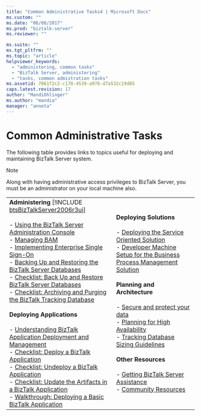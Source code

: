 ```yaml
---
title: "Common Administrative Tasks4 | Microsoft Docs"
ms.custom: ""
ms.date: "06/08/2017"
ms.prod: "biztalk-server"
ms.reviewer: ""

ms.suite: ""
ms.tgt_pltfrm: ""
ms.topic: "article"
helpviewer_keywords: 
  - "administering, common tasks"
  - "BizTalk Server, administering"
  - "tasks, common admistration tasks"
ms.assetid: 7861f2c2-c178-4539-a976-d7a532c19d85
caps.latest.revision: 17
author: "MandiOhlinger"
ms.author: "mandia"
manager: "anneta"
---
```

# Common Administrative Tasks
The following table provides links to topics useful for deploying and maintaining BizTalk Server system.  

> [!NOTE]
>  Along with having administrative access privileges to BizTalk Server, you must be an administrator on your local machine also.  

|                                                                                                                                                                                                                                                                                                                                                                                                                                                                                                                                                                                                                                                                                                                                                                                                                                                                                                                                                                                                                                                                                                                                                                                                                                                                                                                                                                                                                                                                                                                                  |                                                                                                                                                                                                                                                                                                                                                                                                                                                                                                                                                                                                                                                                                                                                                                                                                                                                                    |
|----------------------------------------------------------------------------------------------------------------------------------------------------------------------------------------------------------------------------------------------------------------------------------------------------------------------------------------------------------------------------------------------------------------------------------------------------------------------------------------------------------------------------------------------------------------------------------------------------------------------------------------------------------------------------------------------------------------------------------------------------------------------------------------------------------------------------------------------------------------------------------------------------------------------------------------------------------------------------------------------------------------------------------------------------------------------------------------------------------------------------------------------------------------------------------------------------------------------------------------------------------------------------------------------------------------------------------------------------------------------------------------------------------------------------------------------------------------------------------------------------------------------------------|------------------------------------------------------------------------------------------------------------------------------------------------------------------------------------------------------------------------------------------------------------------------------------------------------------------------------------------------------------------------------------------------------------------------------------------------------------------------------------------------------------------------------------------------------------------------------------------------------------------------------------------------------------------------------------------------------------------------------------------------------------------------------------------------------------------------------------------------------------------------------------|
| <strong>Administering</strong>  [!INCLUDE [btsBizTalkServer2006r3ui](../includes/btsbiztalkserver2006r3ui-md.md)]<br /><br /> -   [Using the BizTalk Server Administration Console](../core/using-the-biztalk-server-administration-console.md)<br />-   [Managing BAM](../core/managing-bam.md)<br />-   [Implementing Enterprise Single Sign-On](../core/implementing-enterprise-single-sign-on.md)<br />-   [Backing Up and Restoring the BizTalk Server Databases](../core/backing-up-and-restoring-the-biztalk-server-databases.md)<br />-   [Checklist: Back Up and Restore BizTalk Server Databases](../core/checklist-back-up-and-restore-biztalk-server-databases.md)<br />-   [Checklist: Archiving and Purging the BizTalk Tracking Database](../core/checklist-archiving-and-purging-the-biztalk-tracking-database.md)<br /><br /> <strong>Deploying Applications</strong><br /><br /> -   [Understanding BizTalk Application Deployment and Management](../core/understanding-biztalk-application-deployment-and-management.md)<br />-   [Checklist: Deploy a BizTalk Application](../core/checklist-deploy-a-biztalk-application.md)<br />-   [Checklist: Undeploy a BizTalk Application](../core/checklist-undeploy-a-biztalk-application.md)<br />-   [Checklist: Update the Artifacts in a BizTalk Application](../core/checklist-update-the-artifacts-in-a-biztalk-application.md)<br />-   [Walkthrough: Deploying a Basic BizTalk Application](../core/walkthrough-deploying-a-basic-biztalk-application.md) | <strong>Deploying Solutions</strong><br /><br /> -   [Deploying the Service Oriented Solution](../core/deploying-the-service-oriented-solution.md)<br />-   [Developer Machine Setup for the Business Process Management Solution](../core/developer-machine-setup-for-the-business-process-management-solution.md)<br /><br /> <strong>Planning and Architecture</strong><br /><br /> -   [Secure and protect your data](../core/secure-and-protect-your-biztalk-messages.md)<br />-   [Planning for High Availability](../core/planning-for-high-availability3.md)<br />-   [Tracking Database Sizing Guidelines](../core/tracking-database-sizing-guidelines.md)<br /><br /> <strong>Other Resources</strong><br /><br /> -   [Getting BizTalk Server Assistance](../core/getting-biztalk-server-assistance.md)<br />-   [Community Resources](../core/community-resources5.md) |

